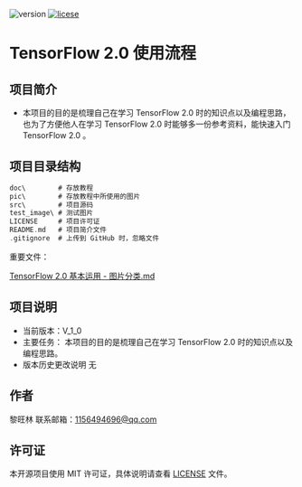 <!--
 * @描述: 
 * @版本: V1_0_0
 * @作者: LiWanglin
 * @创建时间: 2020.01.15
 * @最后编辑人: LiWanglin
 * @最后编辑时间: 2020.01.15
 -->

![version](https://img.shields.io/badge/version-v__1__0-orange) [![licese](https://img.shields.io/badge/license-MIT-green)](https://github.com/WanglinLi595/version-control/blob/master/LICENSE)

# TensorFlow 2.0 使用流程

## 项目简介

- 本项目的目的是梳理自己在学习 TensorFlow 2.0 时的知识点以及编程思路，也为了方便他人在学习 TensorFlow 2.0 时能够多一份参考资料，能快速入门 TensorFlow 2.0 。
  
## 项目目录结构

```C
doc\        # 存放教程
pic\        # 存放教程中所使用的图片
src\        # 项目源码
test_image\ # 测试图片
LICENSE     # 项目许可证
README.md   # 项目简介文件
.gitignore  # 上传到 GitHub 时，忽略文件
```

重要文件：  

[TensorFlow 2.0 基本运用 - 图片分类.md](https://github.com/WanglinLi595/save_model_usage_flow/blob/master/doc/Tensorflow%202.0%20%E5%9F%BA%E6%9C%AC%E8%BF%90%E7%94%A8%20-%20%E5%9B%BE%E7%89%87%E5%88%86%E7%B1%BB.md)  

## 项目说明

- 当前版本：V_1_0
- 主要任务：
  本项目的目的是梳理自己在学习 TensorFlow 2.0 时的知识点以及编程思路。
- 版本历史更改说明
  无

## 作者

黎旺林 联系邮箱：1156494696@qq.com

## 许可证

本开源项目使用 MIT 许可证，具体说明请查看 [LICENSE](https://github.com/WanglinLi595/save_model_usage_flow/blob/master/LICENSE) 文件。

